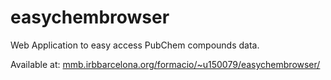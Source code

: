 # easychembrowser
Web Application to easy access PubChem compounds data. 

Available at: [mmb.irbbarcelona.org/formacio/~u150079/easychembrowser/](mmb.irbbarcelona.org/formacio/~u150079/easychembrowser/)

